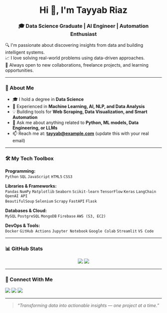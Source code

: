 <h1 align="center">Hi 👋, I'm Tayyab Riaz</h1>
<h3 align="center">🎓 Data Science Graduate | AI Engineer | Automation Enthusiast</h3>

🔍 I'm passionate about discovering insights from data and building intelligent systems.  
📈 I love solving real-world problems using data-driven approaches.  
🚀 Always open to new collaborations, freelance projects, and learning opportunities.

---

### 🧠 About Me

- 🎓 I hold a degree in **Data Science**
- 🔬 Experienced in **Machine Learning, AI, NLP, and Data Analysis**
- 💡 Building tools for **Web Scraping, Data Visualization, and Smart Automation**
- 💬 Ask me about anything related to **Python, ML models, Data Engineering, or LLMs**
- 📫 Reach me at: **tayyab@example.com** (update this with your real email)

---

### 🛠️ My Tech Toolbox

**Programming:**  
`Python` `SQL` `JavaScript` `HTML5` `CSS3`

**Libraries & Frameworks:**  
`Pandas` `NumPy` `Matplotlib` `Seaborn` `Scikit-learn` `TensorFlow` `Keras` `LangChain` `OpenAI API`  
`BeautifulSoup` `Selenium` `Scrapy` `FastAPI` `Flask`

**Databases & Cloud:**  
`MySQL` `PostgreSQL` `MongoDB` `Firebase` `AWS (S3, EC2)`

**DevOps & Tools:**  
`Docker` `GitHub Actions` `Jupyter Notebook` `Google Colab` `Streamlit` `VS Code`

---

### 📊 GitHub Stats

<p align="center">
  <img src="https://github-readme-stats.vercel.app/api?username=Tayyriaz&show_icons=true&theme=radical" />
  <img src="https://github-readme-streak-stats.herokuapp.com?user=Tayyriaz&theme=radical&date_format=M%20j%5B%2C%20Y%5D" />
</p>

---

### 🔗 Connect With Me

<a href="mailto:tayyab@example.com"><img src="https://img.shields.io/badge/Gmail-red?style=for-the-badge&logo=gmail&logoColor=white" /></a>
<a href="https://www.linkedin.com/in/tayyab-riaz/"><img src="https://img.shields.io/badge/LinkedIn-blue?style=for-the-badge&logo=linkedin&logoColor=white" /></a>
<a href="https://github.com/Tayyriaz"><img src="https://img.shields.io/badge/GitHub-black?style=for-the-badge&logo=github&logoColor=white" /></a>

---

> *“Transforming data into actionable insights — one project at a time.”*

